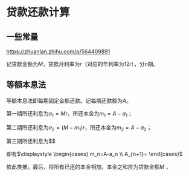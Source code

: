 # 贷款还款计算

## 一些常量

https://zhuanlan.zhihu.com/p/564409891

记贷款金额为$M$，贷款月利率为$r$（对应的年利率为$12r$），分$n$期。

## 等额本息法

等额本息法即每期固定金额还款。记每期还款额为$A$。

第一期所还利息为$a_1=Mr$，所还本金为$m_1=A-a_1$；

第二期所还利息为$a_2=(M-m_1)r$，所还本金为$m_2=A-a_2$；

第三期所还利息为$$

即有$\displaystyle \begin{cases} m_n=A-a_n \\ A_{n+1}= \end{cases}$

依此类推。最后，将所有已还的本金相加，本金之和应为贷款金额$M$ ，
